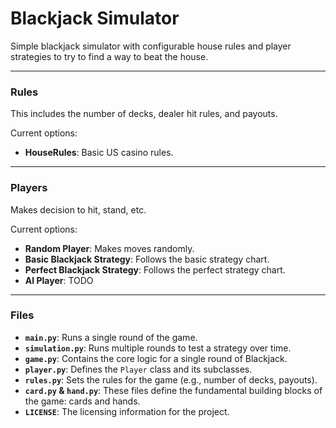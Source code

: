 # Blackjack Simulator
Simple blackjack simulator with configurable house rules and player strategies to try to find a way to beat the house.
***
### Rules
This includes the number of decks, dealer hit rules, and payouts.

Current options:
* **HouseRules**: Basic US casino rules.
***
### Players
Makes decision to hit, stand, etc.

Current options:
* **Random Player**: Makes moves randomly.
* **Basic Blackjack Strategy**: Follows the basic strategy chart.
* **Perfect Blackjack Strategy**: Follows the perfect strategy chart.
* **AI Player**: TODO
***
### Files
* **`main.py`**: Runs a single round of the game.
* **`simulation.py`**: Runs multiple rounds to test a strategy over time.
* **`game.py`**: Contains the core logic for a single round of Blackjack.
* **`player.py`**: Defines the `Player` class and its subclasses.
* **`rules.py`**: Sets the rules for the game (e.g., number of decks, payouts).
* **`card.py` & `hand.py`**: These files define the fundamental building blocks of the game: cards and hands.
* **`LICENSE`**: The licensing information for the project.

